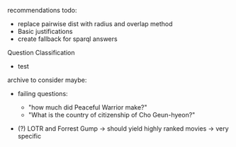 recommendations todo:
- replace pairwise dist with radius and overlap method 
- Basic justifications
- create fallback for sparql answers

Question Classification
- test


archive to consider maybe:

- failing questions:
    - "how much did Peaceful Warrior make?"
    - "What is the country of citizenship of Cho Geun-hyeon?"

- (?) LOTR and Forrest Gump -> should yield highly ranked movies -> very specific